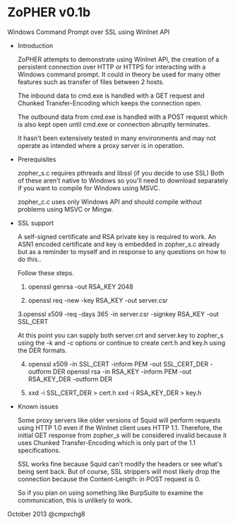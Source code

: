 ZoPHER v0.1b
======

Windows Command Prompt over SSL using WinInet API

  + Introduction
    
    ZoPHER attempts to demonstrate using WinInet API, the creation of a 
    persistent connection over HTTP or HTTPS for interacting with a Windows
    command prompt. It could in theory be used for many other features such
    as transfer of files between 2 hosts.    
    
    The inbound data to cmd.exe is handled with a GET request and Chunked
    Transfer-Encoding which keeps the connection open.

    The outbound data from cmd.exe is handled with a POST request which is
    also kept open until cmd.exe or connection abruptly terminates.

    It hasn't been extensively tested in many environments and may not
    operate as intended where a proxy server is in operation.
  
  
  + Prerequisites
    
    zopher_s.c requires pthreads and libssl (if you decide to use SSL)
    Both of these aren't native to Windows so you'll need to download
    separately if you want to compile for Windows using MSVC.
    
    zopher_c.c uses only Windows API and should compile without problems
    using MSVC or Mingw.
    
    
  + SSL support
    
    A self-signed certificate and RSA private key is required to work.
    An ASN1 encoded certificate and key is embedded in zopher_s.c already but as
    a reminder to myself and in response to any questions on how to do this..
    
    Follow these steps.
    
      1. openssl genrsa -out RSA_KEY 2048

      2. openssl req -new -key RSA_KEY -out server.csr      
  
      3.openssl x509 -req -days 365 -in server.csr -signkey RSA_KEY -out SSL_CERT

      At this point you can supply both server.crt and server.key to zopher_s
      using the -k and -c options or continue to create cert.h and key.h using
      the DER formats.

      4. openssl x509 -in SSL_CERT -inform PEM -out SSL_CERT_DER -outform DER
         openssl rsa -in RSA_KEY -inform PEM -out RSA_KEY_DER -outform DER

      5. xxd -i SSL_CERT_DER > cert.h
         xxd -i RSA_KEY_DER > key.h
       
       
  + Known issues
    
    Some proxy servers like older versions of Squid will perform requests using 
    HTTP 1.0 even if the WinInet client uses HTTP 1.1. Therefore, the initial
    GET response from zopher_s will be considered invalid because it uses
    Chunked Transfer-Encoding which is only part of the 1.1 specifications.
    
    SSL works fine because Squid can't modify the headers or see what's being sent
    back. But of course, SSL strippers will most likely drop the connection because
    the Content-Length: in POST request is 0.
    
    So if you plan on using something like BurpSuite to examine the communication, 
    this is unlikely to work.
  
  
October 2013
@cmpxchg8
